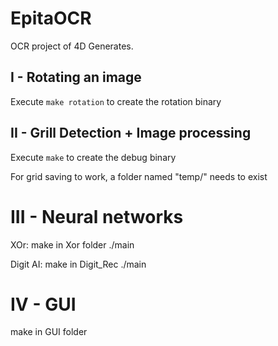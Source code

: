 # EpitaOCR

OCR project of 4D Generates.

## I - Rotating an image
Execute `make rotation` to create the rotation binary

## II - Grill Detection + Image processing 
Execute `make` to create the debug binary

For grid saving to work, a folder named "temp/" needs to exist

# III - Neural networks

XOr: make in Xor folder
./main

Digit AI: make in Digit_Rec
./main

# IV - GUI
make in GUI folder
